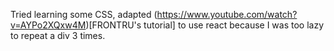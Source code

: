 Tried learning some CSS, adapted (https://www.youtube.com/watch?v=AYPo2XQxw4M)[FRONTRU's tutorial] to use react because I was too lazy to repeat a div 3 times.
